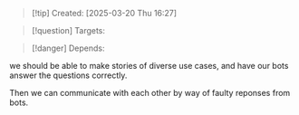 
>[!tip] Created: [2025-03-20 Thu 16:27]

>[!question] Targets: 

>[!danger] Depends: 

we should be able to make stories of diverse use cases, and have our bots answer the questions correctly.

Then we can communicate with each other by way of faulty reponses from bots.